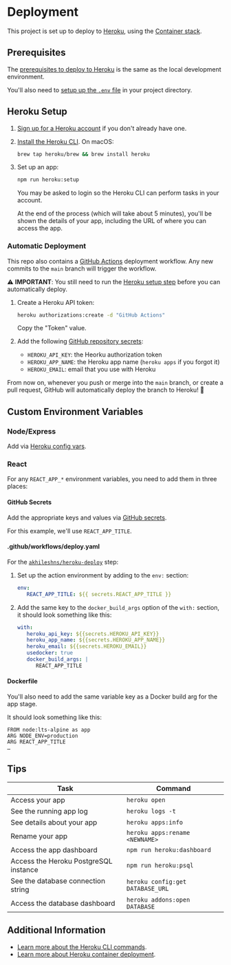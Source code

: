 # Deployment

This project is set up to deploy to [Heroku][], using the [Container stack][].

## Prerequisites

The [prerequisites to deploy to Heroku][prerequisites] is the same as the local
development environment.

You'll also need to [setup up the `.env` file][dotenv] in your project
directory.

## Heroku Setup

1. [Sign up for a Heroku account][sign up] if you don't already have one.
1. [Install the Heroku CLI][cli]. On macOS:

   ```sh
   brew tap heroku/brew && brew install heroku
   ```

1. Set up an app:

   ```sh
   npm run heroku:setup
   ```

   You may be asked to login so the Heroku CLI can perform tasks in your
   account.

   At the end of the process (which will take about 5 minutes), you'll be shown
   the details of your app, including the URL of where you can access the app.

### Automatic Deployment

This repo also contains a [GitHub Actions][] deployment workflow. Any new
commits to the `main` branch will trigger the workflow.

⚠️ **IMPORTANT**: You still need to run the [Heroku setup step](#heroku-setup)
before you can automatically deploy.

1. Create a Heroku API token:

   ```sh
   heroku authorizations:create -d "GitHub Actions"
   ```

   Copy the "Token" value.

1. Add the following [GitHub repository secrets][github secrets]:
   -  `HEROKU_API_KEY`: the Heorku authorization token
   -  `HEROKU_APP_NAME`: the Heroku app name (`heroku apps` if you forgot it)
   -  `HEROKU_EMAIL`: email that you use with Heroku

From now on, whenever you push or merge into the `main` branch, or create a
pull request, GitHub will automatically deploy the branch to Heroku! 🙌

## Custom Environment Variables

### Node/Express

Add via [Heroku config vars][].

### React

For any `REACT_APP_*` environment variables, you need to add them in three places:

#### GitHub Secrets

Add the appropriate keys and values via [GitHub secrets][].

For this example, we'll use `REACT_APP_TITLE`.

#### .github/workflows/deploy.yaml

For the [`akhileshns/heroku-deploy`][github-deploy-heroku] step:

1. Set up the action environment by adding to the `env:` section:

   ```yaml
   env:
      REACT_APP_TITLE: ${{ secrets.REACT_APP_TITLE }}
   ```

1. Add the same key to the `docker_build_args` option of the `with:` section,
   it should look something like this:

   ```yaml
   with:
      heroku_api_key: ${{secrets.HEROKU_API_KEY}}
      heroku_app_name: ${{secrets.HEROKU_APP_NAME}}
      heroku_email: ${{secrets.HEROKU_EMAIL}}
      usedocker: true
      docker_build_args: |
         REACT_APP_TITLE
   ```

#### Dockerfile

You'll also need to add the same variable key as a Docker build arg for the app
stage.

It should look something like this:

```
FROM node:lts-alpine as app
ARG NODE_ENV=production
ARG REACT_APP_TITLE
…
```

## Tips

| Task                                  | Command                          |
| ------------------------------------- | -------------------------------- |
| Access your app                       | `heroku open`                    |
| See the running app log               | `heroku logs -t`                 |
| See details about your app            | `heroku apps:info`               |
| Rename your app                       | `heroku apps:rename <NEWNAME>`   |
| Access the app dashboard              | `npm run heroku:dashboard`       |
| Access the Heroku PostgreSQL instance | `npm run heroku:psql`            |
| See the database connection string    | `heroku config:get DATABASE_URL` |
| Access the database dashboard         | `heroku addons:open DATABASE`    |

## Additional Information

-  [Learn more about the Heroku CLI commands][cli-commands].
-  [Learn more about Heroku container deployment][container-deploy].

[cli-commands]: https://devcenter.heroku.com/articles/heroku-cli-commands
[cli]: https://devcenter.heroku.com/articles/heroku-cli
[container stack]: https://devcenter.heroku.com/articles/stack
[container-deploy]: https://devcenter.heroku.com/articles/container-registry-and-runtime
[dotenv]: ../README.md##set-up-postgres-user-password-and-database-name
[github actions]: https://docs.github.com/en/actions
[github secrets]: https://docs.github.com/en/actions/reference/encrypted-secrets#creating-encrypted-secrets-for-a-repository
[github-deploy-heroku]: https://github.com/marketplace/actions/deploy-to-heroku#deploy-with-docker
[heroku config vars]: https://devcenter.heroku.com/articles/config-vars
[heroku]: https://www.heroku.com
[prerequisites]: ../README.md#prerequisites
[sign up]: https://signup.heroku.com
